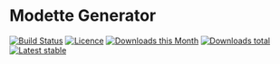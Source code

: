# Modette Generator

[![Build Status](https://img.shields.io/travis/modette/generator.svg?style=flat-square)](https://travis-ci.org/modette/generator)
[![Licence](https://img.shields.io/packagist/l/modette/generator.svg?style=flat-square)](https://packagist.org/packages/modette/generator)
[![Downloads this Month](https://img.shields.io/packagist/dm/modette/generator.svg?style=flat-square)](https://packagist.org/packages/modette/generator)
[![Downloads total](https://img.shields.io/packagist/dt/modette/generator.svg?style=flat-square)](https://packagist.org/packages/modette/generator)
[![Latest stable](https://img.shields.io/packagist/v/modette/generator.svg?style=flat-square)](https://packagist.org/packages/modette/generator)
